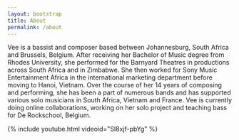 ```yaml
---
layout: bootstrap
title: About
permalink: /about
---
```


Vee is a bassist and composer based between Johannesburg, South Africa and Brussels, Belgium. After receiving her Bachelor of Music degree from Rhodes University, she performed for the Barnyard Theatres in productions across South Africa and in Zimbabwe. She then worked for Sony Music Entertainment Africa in the international marketing department before moving to Hanoi, Vietnam. Over the course of her 14 years of composing and performing, she has been a part of numerous bands and has supported various solo musicians in South Africa, Vietnam and France. Vee is currently doing online collaborations, working on her solo project and teaching bass for De Rockschool, Belgium.  

{% include youtube.html videoid="SI8xjf-pbYg" %}
